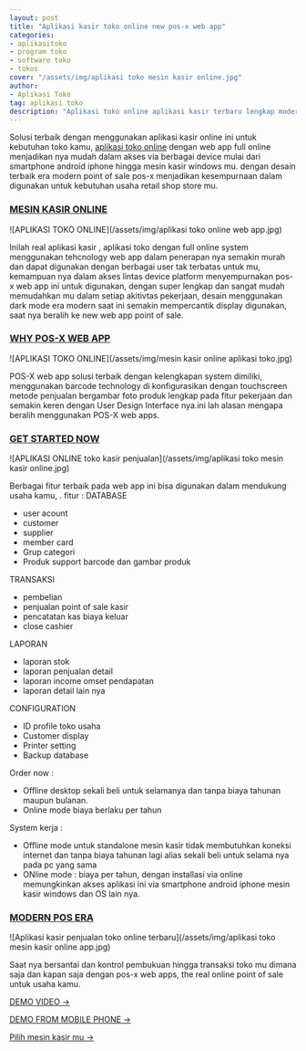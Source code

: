 ```yaml
---
layout: post
title: "Aplikasi kasir toko online new pos-x web app"
categories: 
- aplikasitoko
- program toko
- software toko
- tokos
cover: "/assets/img/aplikasi toko mesin kasir online.jpg"
author:
- Aplikasi Toko
tag: aplikasi toko
description: "Aplikasi toko online aplikasi kasir terbaru lengkap modern dengan web apps solutions"
---
```

Solusi terbaik dengan menggunakan aplikasi kasir online ini untuk kebutuhan toko kamu, [aplikasi toko online]({{page.url}}) dengan web app full online menjadikan nya mudah dalam akses via berbagai device mulai dari smartphone android iphone hingga mesin kasir windows mu. dengan desain terbaik era modern point of sale pos-x menjadikan kesempurnaan dalam digunakan untuk kebutuhan usaha retail shop store mu.


### **[MESIN KASIR ONLINE]({{page.url}})**

![APLIKASI TOKO ONLINE](/assets/img/aplikasi toko online web app.jpg)

Inilah real aplikasi kasir , aplikasi toko dengan full online system menggunakan tehcnology web app dalam penerapan nya semakin murah dan dapat digunakan dengan berbagai user tak terbatas untuk mu, kemampuan nya dalam akses lintas device platform menyempurnakan pos-x web app ini untuk digunakan, dengan super lengkap dan sangat mudah memudahkan mu dalam setiap akitivtas pekerjaan, desain menggunakan dark mode era modern saat ini semakin mempercantik display digunakan, saat nya beralih ke new web app point of sale.



### **[WHY POS-X WEB APP]({{page.url}})**

![APLIKASI TOKO ONLINE](/assets/img/mesin kasir online aplikasi toko.jpg)

POS-X web app solusi terbaik dengan kelengkapan system dimiliki, menggunakan barcode technology di konfigurasikan dengan touchscreen metode penjualan bergambar foto produk lengkap pada fitur pekerjaan dan semakin keren dengan User Design Interface nya.ini lah alasan mengapa beralih menggunakan POS-X web apps.



### **[GET STARTED NOW]({{page.url}})**

![APLIKASI ONLINE toko kasir penjualan](/assets/img/aplikasi toko mesin kasir online.jpg)

Berbagai fitur terbaik pada web app ini bisa digunakan dalam mendukung usaha kamu, .
fitur :
DATABASE
+ user acount
+ customer
+ supplier
+ member card
+ Grup categori
+ Produk support barcode dan gambar produk

TRANSAKSI
+ pembelian
+ penjualan point of sale kasir
+ pencatatan kas biaya keluar
+ close cashier

LAPORAN
+ laporan stok
+ laporan penjualan detail
+ laporan income omset pendapatan
+ laporan detail lain nya

CONFIGURATION
+ ID profile toko usaha
+ Customer display
+ Printer setting
+ Backup database

Order now :
+ Offline desktop sekali beli untuk selamanya dan tanpa biaya tahunan maupun bulanan.
+ Online mode biaya berlaku per tahun

System kerja :
+ Offline mode untuk standalone mesin kasir tidak membutuhkan koneksi internet dan tanpa biaya tahunan lagi alias sekali beli untuk selama nya pada pc yang sama
+ ONline mode : biaya per tahun, dengan installasi via online memungkinkan akses aplikasi ini via smartphone android iphone mesin kasir windows dan OS lain nya.



### **[MODERN POS ERA]({{page.url}})**

![Aplikasi kasir penjualan toko online terbaru](/assets/img/aplikasi toko mesin kasir online app.jpg)

Saat nya bersantai dan kontrol pembukuan hingga transaksi toko mu dimana saja dan kapan saja dengan pos-x web apps, the real online point of sale untuk usaha kamu.


[DEMO VIDEO →](https://www.youtube.com/watch?v=TGjTbgIe3LI)

[DEMO FROM MOBILE PHONE →](https://www.youtube.com/watch?v=v9colB0cQHg)

[Pilih mesin kasir mu →](/hardware)
